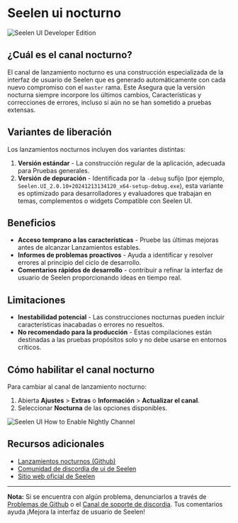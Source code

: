 # Seelen ui nocturno

![Seelen UI Developer Edition](https://github.com/user-attachments/assets/76634b49-7b09-4ef2-9643-e93542309f5d)

## ¿Cuál es el canal nocturno?

El canal de lanzamiento nocturno es una construcción especializada de la
interfaz de usuario de Seelen que es generado automáticamente con cada nuevo
compromiso con el `master` rama. Este Asegura que la versión nocturna siempre
incorpore los últimos cambios, Características y correcciones de errores,
incluso si aún no se han sometido a pruebas extensas.

## Variantes de liberación

Los lanzamientos nocturnos incluyen dos variantes distintas:

1. **Versión estándar** - La construcción regular de la aplicación, adecuada
   para Pruebas generales.
2. **Versión de depuración** - Identificada por la `-debug` sufijo (por ejemplo,
   `Seelen.UI_2.0.10+20241213134120_x64-setup-debug.exe`), esta variante es
   optimizado para desarrolladores y evaluadores que trabajan en temas,
   complementos o widgets Compatible con Seelen UI.

## Beneficios

- **Acceso temprano a las características** - Pruebe las últimas mejoras antes
  de alcanzar Lanzamientos estables.
- **Informes de problemas proactivos** - Ayuda a identificar y resolver errores
  al principio del ciclo de desarrollo.
- **Comentarios rápidos de desarrollo** - contribuir a refinar la interfaz de
  usuario de Seelen proporcionando ideas en tiempo real.

## Limitaciones

- **Inestabilidad potencial** - Las construcciones nocturnas pueden incluir
  características inacabadas o errores no resueltos.
- **No recomendado para la producción** - Estas compilaciones están destinadas a
  las pruebas propósitos solo y no debe usarse en entornos críticos.

## Cómo habilitar el canal nocturno

Para cambiar al canal de lanzamiento nocturno:

1. Abierta **Ajustes** > **Extras** o **Información** > **Actualizar el canal**.
2. Seleccionar **Nocturna** de las opciones disponibles.

![Seelen UI How to Enable Nightly Channel](https://github.com/user-attachments/assets/ae88aeac-98cc-4424-a9e7-fb59740b694e)

## Recursos adicionales

- [Lanzamientos nocturnos (Github)](https://github.com/eythaann/Seelen-UI/releases/tag/nightly)
- [Comunidad de discordia de ui de Seelen](https://discord.gg/ABfASx5ZAJ)
- [Sitio web oficial de Seelen](https://seelen.io)

---

**Nota:** Si se encuentra con algún problema, denunciarlos a través de
[Problemas de Github](https://github.com/eythaann/Seelen-UI/issues) o el
[Canal de soporte de discordia](https://discord.gg/ABfASx5ZAJ). Tus comentarios
ayuda ¡Mejora la interfaz de usuario de Seelen!

